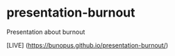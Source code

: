 # presentation-burnout
Presentation about burnout

[LIVE] (https://bunopus.github.io/presentation-burnout/)
